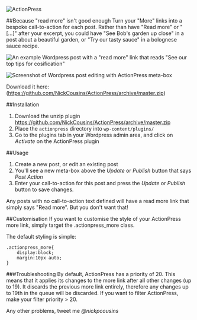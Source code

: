 ![ActionPress](http://nickcousins.co.uk/actionpress.png)

##Because "read more" isn't good enough
Turn your "More" links into a bespoke call-to-action for each post. Rather than have "Read more" or "[...]" after your excerpt, you could have "See Bob's garden up close" in a post about a beautiful garden, or "Try our tasty sauce" in a bolognese sauce recipe.

![An example Wordpress post with a "read more" link that reads "See our top tips for cosification"](http://nickcousins.co.uk/actionpress-screenshot.png)

![Screenshot of Wordpress post editing with ActionPress meta-box](http://nickcousins.co.uk/actionpress-metabox.png)

Download it here: (https://github.com/NickCousins/ActionPress/archive/master.zip)

##Installation

1. Download the unzip plugin https://github.com/NickCousins/ActionPress/archive/master.zip
2. Place the `actionpress` directory into `wp-content/plugins/`
3. Go to the plugins tab in your Wordpress admin area, and click on *Activate* on the ActionPress plugin

##Usage

1. Create a new post, or edit an existing post
2. You'll see a new meta-box above the *Update* or *Publish* button that says *Post Action*
3. Enter your call-to-action for this post and press the *Update* or *Publish* button to save changes.

Any posts with no call-to-action text defined will have a read more link that simply says "Read more". But you don't want that!

##Customisation
If you want to customise the style of your ActionPress more link, simply target the .actionpress_more class.

The default styling is simple:
```
.actionpress_more{
    display:block;
    margin:10px auto;
}
```

###Troubleshooting
By default, ActionPress has a priority of 20. This means that it applies its changes to the more link after all other changes (up to 19). It discards the previous more link entirely, therefore any changes up to 19th in the queue will be discarded.
If you want to filter ActionPress, make your filter priority > 20.

Any other problems, tweet me *@nickpcousins*
